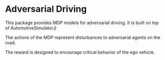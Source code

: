 # Adversarial Driving
This package provides MDP models for adversarial driving. It is built on top of AutomotiveSimulator.jl

The actions of the MDP represent disturbances to adversarial agents on the road.

The reward is designed to encourage critical behavior of the ego vehicle.
